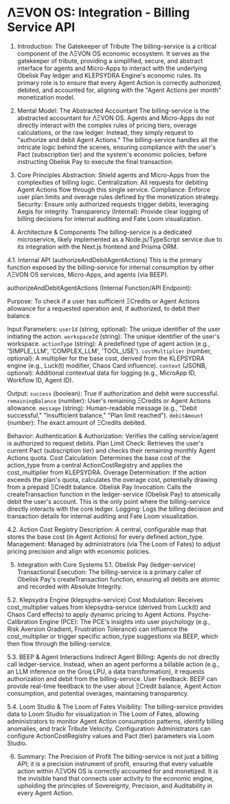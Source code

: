 # ΛΞVON OS: Integration - Billing Service API
1. Introduction: The Gatekeeper of Tribute
The billing-service is a critical component of the ΛΞVON OS economic ecosystem. It serves as the gatekeeper of tribute, providing a simplified, secure, and abstract interface for agents and Micro-Apps to interact with the underlying Obelisk Pay ledger and KLEPSYDRA Engine's economic rules. Its primary role is to ensure that every Agent Action is correctly authorized, debited, and accounted for, aligning with the "Agent Actions per month" monetization model.

2. Mental Model: The Abstracted Accountant
The billing-service is the abstracted accountant for ΛΞVON OS. Agents and Micro-Apps do not directly interact with the complex rules of pricing tiers, overage calculations, or the raw ledger. Instead, they simply request to "authorize and debit Agent Actions." The billing-service handles all the intricate logic behind the scenes, ensuring compliance with the user's Pact (subscription tier) and the system's economic policies, before instructing Obelisk Pay to execute the final transaction.

3. Core Principles
Abstraction: Shield agents and Micro-Apps from the complexities of billing logic.
Centralization: All requests for debiting Agent Actions flow through this single service.
Compliance: Enforce user plan limits and overage rules defined by the monetization strategy.
Security: Ensure only authorized requests trigger debits, leveraging Aegis for integrity.
Transparency (Internal): Provide clear logging of billing decisions for internal auditing and Fate Loom visualization.

4. Architecture & Components
The billing-service is a dedicated microservice, likely implemented as a Node.js/TypeScript service due to its integration with the Next.js frontend and Prisma ORM.

4.1. Internal API (authorizeAndDebitAgentActions)
This is the primary function exposed by the billing-service for internal consumption by other ΛΞVON OS services, Micro-Apps, and agents (via BEEP).

authorizeAndDebitAgentActions (Internal Function/API Endpoint):

Purpose: To check if a user has sufficient ΞCredits or Agent Actions allowance for a requested operation and, if authorized, to debit their balance.

Input Parameters:
`userId` (string, optional): The unique identifier of the user initiating the action.
`workspaceId` (string): The unique identifier of the user's workspace.
`actionType` (string): A predefined type of agent action (e.g., 'SIMPLE_LLM', 'COMPLEX_LLM', 'TOOL_USE').
`costMultiplier` (number, optional): A multiplier for the base cost, derived from the KLEPSYDRA engine (e.g., Luck(t) modifier, Chaos Card influence).
`context` (JSONB, optional): Additional contextual data for logging (e.g., MicroApp ID, Workflow ID, Agent ID).

Output:
`success` (boolean): True if authorization and debit were successful.
`remainingBalance` (number): User's remaining ΞCredits or Agent Actions allowance.
`message` (string): Human-readable message (e.g., "Debit successful," "Insufficient balance," "Plan limit reached").
`debitAmount` (number): The exact amount of ΞCredits debited.

Behavior:
Authentication & Authorization: Verifies the calling service/agent is authorized to request debits.
Plan Limit Check: Retrieves the user's current Pact (subscription tier) and checks their remaining monthly Agent Actions quota.
Cost Calculation: Determines the base cost of the action_type from a central ActionCostRegistry and applies the cost_multiplier from KLEPSYDRA.
Overage Determination: If the action exceeds the plan's quota, calculates the overage cost, potentially drawing from a prepaid ΞCredit balance.
Obelisk Pay Invocation: Calls the createTransaction function in the ledger-service (Obelisk Pay) to atomically debit the user's account. This is the only point where the billing-service directly interacts with the core ledger.
Logging: Logs the billing decision and transaction details for internal auditing and Fate Loom visualization.

4.2. Action Cost Registry
Description: A central, configurable map that stores the base cost (in Agent Actions) for every defined action_type.
Management: Managed by administrators (via The Loom of Fates) to adjust pricing precision and align with economic policies.

5. Integration with Core Systems
5.1. Obelisk Pay (ledger-service)
Transactional Execution: The billing-service is a primary caller of Obelisk Pay's createTransaction function, ensuring all debits are atomic and recorded with Absolute Integrity.

5.2. Klepsydra Engine (klepsydra-service)
Cost Modulation: Receives cost_multiplier values from klepsydra-service (derived from Luck(t) and Chaos Card effects) to apply dynamic pricing to Agent Actions.
Psyche-Calibration Engine (PCE): The PCE's insights into user psychology (e.g., Risk Aversion Gradient, Frustration Tolerance) can influence the cost_multiplier or trigger specific action_type suggestions via BEEP, which then flow through the billing-service.

5.3. BEEP & Agent Interactions
Indirect Agent Billing: Agents do not directly call ledger-service. Instead, when an agent performs a billable action (e.g., an LLM inference on the Groq LPU, a data transformation), it requests authorization and debit from the billing-service.
User Feedback: BEEP can provide real-time feedback to the user about ΞCredit balance, Agent Action consumption, and potential overages, maintaining transparency.

5.4. Loom Studio & The Loom of Fates
Visibility: The billing-service provides data to Loom Studio for visualization in The Loom of Fates, allowing administrators to monitor Agent Action consumption patterns, identify billing anomalies, and track Tribute Velocity.
Configuration: Administrators can configure ActionCostRegistry values and Pact (tier) parameters via Loom Studio.

6. Summary: The Precision of Profit
The billing-service is not just a billing API; it is a precision instrument of profit, ensuring that every valuable action within ΛΞVON OS is correctly accounted for and monetized. It is the invisible hand that connects user activity to the economic engine, upholding the principles of Sovereignty, Precision, and Auditability in every Agent Action.

